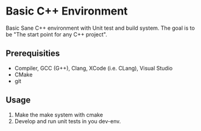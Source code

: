 # Basic C++ Environment

Basic Sane C++ environment with Unit test and build system.
The goal is to be "The start point for any C++ project".

## Prerequisities

 * Compiler, GCC (G++), Clang, XCode (i.e. CLang), Visual Studio
 * CMake
 * git


## Usage

 1. Make the make system with cmake
 2. Develop and run unit tests in you dev-env.


